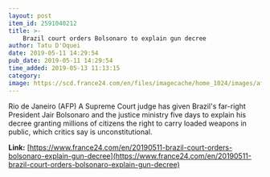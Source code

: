 ```yaml
---
layout: post
item_id: 2591040212
title: >-
    Brazil court orders Bolsonaro to explain gun decree
author: Tatu D'Oquei
date: 2019-05-11 14:29:54
pub_date: 2019-05-11 14:29:54
time_added: 2019-05-13 11:13:15
category: 
image: https://scd.france24.com/en/files/imagecache/home_1024/images/afp/759714bdbd86d51565fc83e6a6929f9a43ebedf6_0.jpg
---
```


Rio de Janeiro (AFP) A Supreme Court judge has given Brazil's far-right President Jair Bolsonaro and the justice ministry five days to explain his decree granting millions of citizens the right to carry loaded weapons in public, which critics say is unconstitutional.

**Link:** [https://www.france24.com/en/20190511-brazil-court-orders-bolsonaro-explain-gun-decree](https://www.france24.com/en/20190511-brazil-court-orders-bolsonaro-explain-gun-decree)

